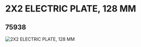 # 2X2 ELECTRIC PLATE, 128 MM
## 75938
![2X2 ELECTRIC PLATE, 128 MM](https://lc-www-live-s.legocdn.com/media/bricks/5/2/4100355.jpg)